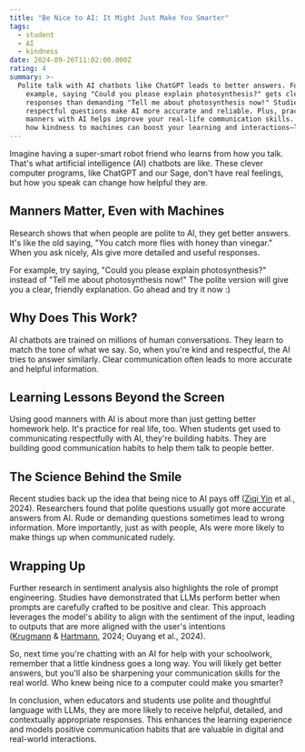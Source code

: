 ```yaml
---
title: "Be Nice to AI: It Might Just Make You Smarter"
tags:
  - student
  - AI
  - kindness
date: 2024-09-26T11:02:00.000Z
rating: 4
summary: >-
  Polite talk with AI chatbots like ChatGPT leads to better answers. For
    example, saying "Could you please explain photosynthesis?" gets clearer
    responses than demanding "Tell me about photosynthesis now!" Studies show that
    respectful questions make AI more accurate and reliable. Plus, practicing good
    manners with AI helps improve your real-life communication skills. Discover
    how kindness to machines can boost your learning and interactions—learn more!
---
```

Imagine having a super-smart robot friend who learns from how you talk. That's what artificial intelligence (AI) chatbots are like. These clever computer programs, like ChatGPT and our Sage, don't have real feelings, but how you speak can change how helpful they are.

## Manners Matter, Even with Machines

Research shows that when people are polite to AI, they get better answers. It's like the old saying, "You catch more flies with honey than vinegar." When you ask nicely, AIs give more detailed and useful responses.

For example, try saying, "Could you please explain photosynthesis?" instead of "Tell me about photosynthesis now!" The polite version will give you a clear, friendly explanation. Go ahead and try it now :)

## Why Does This Work?

AI chatbots are trained on millions of human conversations. They learn to match the tone of what we say. So, when you're kind and respectful, the AI tries to answer similarly. Clear communication often leads to more accurate and helpful information.

## Learning Lessons Beyond the Screen

Using good manners with AI is about more than just getting better homework help. It's practice for real life, too. When students get used to communicating respectfully with AI, they're building habits. They are building good communication habits to help them talk to people better.

## The Science Behind the Smile

Recent studies back up the idea that being nice to AI pays off ([Ziqi Yin](https://arxiv.org/search/cs?searchtype=author&query=Yin,+Z) et al., 2024). Researchers found that polite questions usually got more accurate answers from AI. Rude or demanding questions sometimes lead to wrong information. More importantly, just as with people, AIs were more likely to make things up when communicated rudely.

## Wrapping Up

Further research in sentiment analysis also highlights the role of prompt engineering. Studies have demonstrated that LLMs perform better when prompts are carefully crafted to be positive and clear. This approach leverages the model's ability to align with the sentiment of the input, leading to outputs that are more aligned with the user's intentions​([Krugmann](https://link.springer.com/article/10.1007/s40547-024-00143-4#auth-Jan_Ole-Krugmann-Aff1) & [Hartmann](https://link.springer.com/article/10.1007/s40547-024-00143-4#auth-Jochen-Hartmann-Aff1), 2024; Ouyang et al., 2024).

So, next time you're chatting with an AI for help with your schoolwork, remember that a little kindness goes a long way. You will likely get better answers, but you'll also be sharpening your communication skills for the real world. Who knew being nice to a computer could make you smarter?

In conclusion, when educators and students use polite and thoughtful language with LLMs, they are more likely to receive helpful, detailed, and contextually appropriate responses. This enhances the learning experience and models positive communication habits that are valuable in digital and real-world interactions.
 
